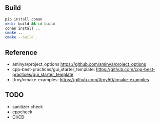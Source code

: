 
## Build

```bash
pip install conan
mkdir build && cd build
conan install ..
cmake ..
cmake --build .
```

## Reference
- aminya/project_options https://github.com/aminya/project_options
- cpp-best-practices/gui_starter_template: https://github.com/cpp-best-practices/gui_starter_template
- ttroy/cmake-examples: https://github.com/ttroy50/cmake-examples

## TODO
- sanitizer check
- cppcheck
- CI/CD
